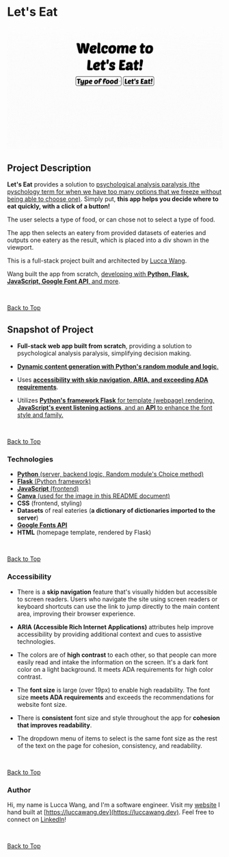 <a name="top"></a>

# Let's Eat

[![Let's Eat app by Lucca Wang](/static/images/readme_markdown/LetsEat-webapp.gif)](#project-description)

## Project Description 
__Let's Eat__ provides a solution to [psychological analysis paralysis (the pyschology term for when we have too many options that we freeze without being able to choose one)](https://health.clevelandclinic.org/analysis-paralysis). Simply put, __this app helps you decide where to eat quickly, with a click of a button!__

The user selects a type of food, or can chose not to select a type of food. 

The app then selects an eatery from provided datasets of eateries and outputs one eatery as the result, which is placed into a div shown in the viewport. 

This is a full-stack project built and architected by [Lucca Wang](#author). 

Wang built the app from scratch, [developing with __Python, Flask, JavaScript, Google Font API__, and more](#technologies).

<br>

[Back to Top](#top)

## Snapshot of Project

* __Full-stack web app built from scratch__, providing a solution to psychological analysis paralysis, simplifying decision making.

* [__Dynamic content generation with Python's random module and logic__.](#project-description) 

* Uses [__accessibility with skip navigation, ARIA, and exceeding ADA requirements__](#accessibility).

* Utilizes [__Python's framework Flask__ for template (webpage) rendering, __JavaScript's event listening actions__, and an __API__ to enhance the font style and family.](#technologies)

<br>

[Back to Top](#top)

### Technologies  
* [__Python__ (server, backend logic, Random module's Choice method)](#snapshot-of-project)
* [__Flask__ (Python framework)](#snapshot-of-project)
* [__JavaScript__ (frontend)](#snapshot-of-project)
* [__Canva__ (used for the image in this README document)](#lets-eat)
* __CSS__ (frontend, styling)
* __Datasets__ of real eateries (__a dictionary of dictionaries imported to the server__)
* [__Google Fonts API__](#lets-eat)
* __HTML__ (homepage template, rendered by Flask)


<br>

[Back to Top](#top)

### Accessibility
* There is a __skip navigation__ feature that's visually hidden but accessible to screen readers. Users who navigate the site using screen readers or keyboard shortcuts can use the link to jump directly to the main content area, improving their browser experience. 

* __ARIA (Accessible Rich Internet Applications)__ attributes help improve accessibility by providing additional context and cues to assistive technologies.

* The colors are of __high contrast__ to each other, so that people can more easily read and intake the information on the screen. It's a dark font color on a light background. It meets ADA requirements for high color contrast. 

* The __font size__ is large (over 19px) to enable high readability. The font size __meets ADA requirements__ and exceeds the recommendations for website font size.

* There is __consistent__ font size and style throughout the app for __cohesion that improves readability__. 

* The dropdown menu of items to select is the same font size as the rest of the text on the page for cohesion, consistency, and readability.

<br>

[Back to Top](#top)

### Author  
Hi, my name is Lucca Wang, and I'm a software engineer. Visit my [website](https://luccawang.dev) I hand built at [https://luccawang.dev](https://luccawang.dev). Feel free to connect on [LinkedIn](https://www.linkedin.com/in/luccawang/)!

<br>

[Back to Top](#top)